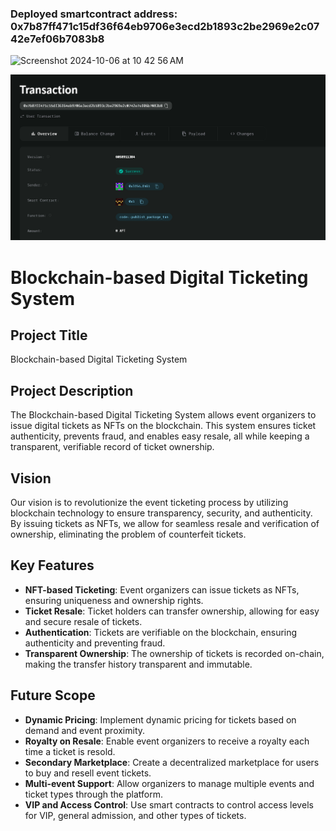 ### Deployed smartcontract address: 0x7b87ff471c15df36f64eb9706e3ecd2b1893c2be2969e2c0742e7ef06b7083b8
<img width="3" alt="Screenshot 2024-10-06 at 10 42 56 AM" src="https://github.com/user-attachments/assets/07f61343-ef8c-4714-b3b9-44b1695d3948">


![alt text](image.png)

# Blockchain-based Digital Ticketing System

## Project Title
Blockchain-based Digital Ticketing System

## Project Description
The Blockchain-based Digital Ticketing System allows event organizers to issue digital tickets as NFTs on the blockchain. This system ensures ticket authenticity, prevents fraud, and enables easy resale, all while keeping a transparent, verifiable record of ticket ownership.

## Vision
Our vision is to revolutionize the event ticketing process by utilizing blockchain technology to ensure transparency, security, and authenticity. By issuing tickets as NFTs, we allow for seamless resale and verification of ownership, eliminating the problem of counterfeit tickets.

## Key Features
- **NFT-based Ticketing**: Event organizers can issue tickets as NFTs, ensuring uniqueness and ownership rights.
- **Ticket Resale**: Ticket holders can transfer ownership, allowing for easy and secure resale of tickets.
- **Authentication**: Tickets are verifiable on the blockchain, ensuring authenticity and preventing fraud.
- **Transparent Ownership**: The ownership of tickets is recorded on-chain, making the transfer history transparent and immutable.

## Future Scope
- **Dynamic Pricing**: Implement dynamic pricing for tickets based on demand and event proximity.
- **Royalty on Resale**: Enable event organizers to receive a royalty each time a ticket is resold.
- **Secondary Marketplace**: Create a decentralized marketplace for users to buy and resell event tickets.
- **Multi-event Support**: Allow organizers to manage multiple events and ticket types through the platform.
- **VIP and Access Control**: Use smart contracts to control access levels for VIP, general admission, and other types of tickets.


